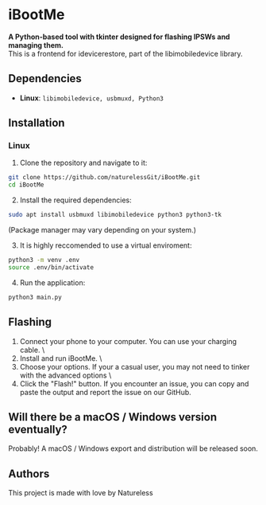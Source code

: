 # iBootMe
**A Python-based tool with tkinter designed for flashing IPSWs and managing them.** \
This is a frontend for idevicerestore, part of the libimobiledevice library.

## Dependencies
- **Linux**: `libimobiledevice, usbmuxd, Python3`

## Installation
### Linux
1. Clone the repository and navigate to it:

```bash
git clone https://github.com/naturelessGit/iBootMe.git
cd iBootMe
```

2. Install the required dependencies:

```bash
sudo apt install usbmuxd libimobiledevice python3 python3-tk
```

(Package manager may vary depending on your system.)

3. It is highly reccomended to use a virtual enviroment:

```bash
python3 -m venv .env
source .env/bin/activate
```

4. Run the application:

```bash
python3 main.py
```

## Flashing
1. Connect your phone to your computer. You can use your charging cable. \
2. Install and run iBootMe. \
3. Choose your options. If your a casual user, you may not need to tinker with the advanced options \
4. Click the "Flash!" button. If you encounter an issue, you can copy and paste the output and report the issue on our GitHub.

## Will there be a macOS / Windows version eventually?
Probably! A macOS / Windows export and distribution will be released soon.

## Authors 
This project is made with love by Natureless

